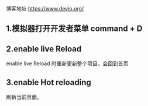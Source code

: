 

博客地址
https://www.devio.org/

## 1.模拟器打开开发者菜单 command + D

## 2.enable live Reload
enable live Reload 时重新更新整个项目，会回到首页

## 3.enable Hot reloading 
刷新当前页面。

